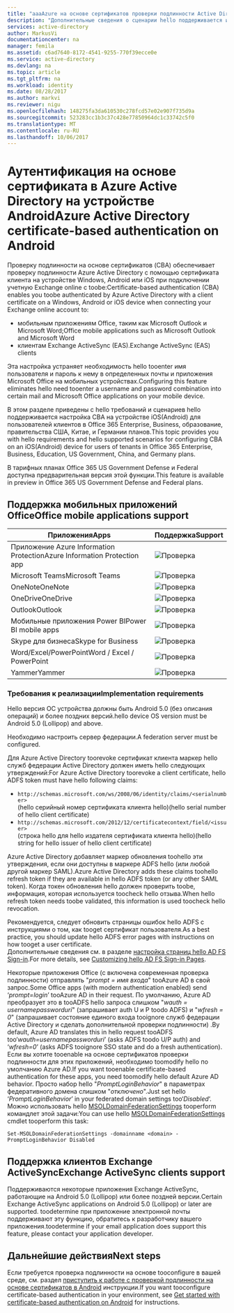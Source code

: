 ```yaml
---
title: "aaaAzure на основе сертификатов проверки подлинности Active Directory на Android | Документы Microsoft"
description: "Дополнительные сведения о сценарии hello поддерживается и hello требования для настройки проверки подлинности на основе сертификата в решениях с устройства Android"
services: active-directory
author: MarkusVi
documentationcenter: na
manager: femila
ms.assetid: c6ad7640-8172-4541-9255-770f39ecce0e
ms.service: active-directory
ms.devlang: na
ms.topic: article
ms.tgt_pltfrm: na
ms.workload: identity
ms.date: 08/28/2017
ms.author: markvi
ms.reviewer: nigu
ms.openlocfilehash: 148275fa3da610530c278fcd57e02e907f735d9a
ms.sourcegitcommit: 523283cc1b3c37c428e77850964dc1c33742c5f0
ms.translationtype: MT
ms.contentlocale: ru-RU
ms.lasthandoff: 10/06/2017
---
```

# <a name="azure-active-directory-certificate-based-authentication-on-android"></a><span data-ttu-id="5d8d5-103">Аутентификация на основе сертификата в Azure Active Directory на устройстве Android</span><span class="sxs-lookup"><span data-stu-id="5d8d5-103">Azure Active Directory certificate-based authentication on Android</span></span>


<span data-ttu-id="5d8d5-104">Проверку подлинности на основе сертификатов (CBA) обеспечивает проверку подлинности Azure Active Directory с помощью сертификата клиента на устройстве Windows, Android или iOS при подключении учетную Exchange online с toobe:</span><span class="sxs-lookup"><span data-stu-id="5d8d5-104">Certificate-based authentication (CBA) enables you toobe authenticated by Azure Active Directory with a client certificate on a Windows, Android or iOS device when connecting your Exchange online account to:</span></span> 

* <span data-ttu-id="5d8d5-105">мобильным приложениям Office, таким как Microsoft Outlook и Microsoft Word;</span><span class="sxs-lookup"><span data-stu-id="5d8d5-105">Office mobile applications such as Microsoft Outlook and Microsoft Word</span></span>   
* <span data-ttu-id="5d8d5-106">клиентам Exchange ActiveSync (EAS).</span><span class="sxs-lookup"><span data-stu-id="5d8d5-106">Exchange ActiveSync (EAS) clients</span></span> 

<span data-ttu-id="5d8d5-107">Эта настройка устраняет необходимость hello tooenter имя пользователя и пароль к нему в определенных почты и приложения Microsoft Office на мобильных устройствах.</span><span class="sxs-lookup"><span data-stu-id="5d8d5-107">Configuring this feature eliminates hello need tooenter a username and password combination into certain mail and Microsoft Office applications on your mobile device.</span></span> 

<span data-ttu-id="5d8d5-108">В этом разделе приведены с hello требований и сценариев hello поддерживается настройка CBA на устройстве iOS(Android) для пользователей клиентов в Office 365 Enterprise, Business, образование, правительства США, Китае, и Германии планов.</span><span class="sxs-lookup"><span data-stu-id="5d8d5-108">This topic provides you with hello requirements and hello supported scenarios for configuring CBA on an iOS(Android) device for users of tenants in Office 365 Enterprise, Business, Education, US Government, China, and Germany plans.</span></span>



<span data-ttu-id="5d8d5-109">В тарифных планах Office 365 US Government Defense и Federal доступна предварительная версия этой функции.</span><span class="sxs-lookup"><span data-stu-id="5d8d5-109">This feature is available in preview in Office 365 US Government Defense and Federal plans.</span></span>


## <a name="office-mobile-applications-support"></a><span data-ttu-id="5d8d5-110">Поддержка мобильных приложений Office</span><span class="sxs-lookup"><span data-stu-id="5d8d5-110">Office mobile applications support</span></span>
| <span data-ttu-id="5d8d5-111">Приложения</span><span class="sxs-lookup"><span data-stu-id="5d8d5-111">Apps</span></span> | <span data-ttu-id="5d8d5-112">Поддержка</span><span class="sxs-lookup"><span data-stu-id="5d8d5-112">Support</span></span> |
| --- | --- |
| <span data-ttu-id="5d8d5-113">Приложение Azure Information Protection</span><span class="sxs-lookup"><span data-stu-id="5d8d5-113">Azure Information Protection app</span></span> |![Проверка][1] |
| <span data-ttu-id="5d8d5-115">Microsoft Teams</span><span class="sxs-lookup"><span data-stu-id="5d8d5-115">Microsoft Teams</span></span> |![Проверка][1] |
| <span data-ttu-id="5d8d5-117">OneNote</span><span class="sxs-lookup"><span data-stu-id="5d8d5-117">OneNote</span></span> |![Проверка][1] |
| <span data-ttu-id="5d8d5-119">OneDrive</span><span class="sxs-lookup"><span data-stu-id="5d8d5-119">OneDrive</span></span> |![Проверка][1] |
| <span data-ttu-id="5d8d5-121">Outlook</span><span class="sxs-lookup"><span data-stu-id="5d8d5-121">Outlook</span></span> |![Проверка][1] |
| <span data-ttu-id="5d8d5-123">Мобильные приложения Power BI</span><span class="sxs-lookup"><span data-stu-id="5d8d5-123">Power BI mobile apps</span></span> |![Проверка][1] |
| <span data-ttu-id="5d8d5-125">Skype для бизнеса</span><span class="sxs-lookup"><span data-stu-id="5d8d5-125">Skype for Business</span></span> |![Проверка][1] |
| <span data-ttu-id="5d8d5-127">Word/Excel/PowerPoint</span><span class="sxs-lookup"><span data-stu-id="5d8d5-127">Word / Excel / PowerPoint</span></span> |![Проверка][1] |
| <span data-ttu-id="5d8d5-129">Yammer</span><span class="sxs-lookup"><span data-stu-id="5d8d5-129">Yammer</span></span> |![Проверка][1] |


### <a name="implementation-requirements"></a><span data-ttu-id="5d8d5-131">Требования к реализации</span><span class="sxs-lookup"><span data-stu-id="5d8d5-131">Implementation requirements</span></span>

<span data-ttu-id="5d8d5-132">Hello версия ОС устройства должны быть Android 5.0 (без описания операций) и более поздних версий.</span><span class="sxs-lookup"><span data-stu-id="5d8d5-132">hello device OS version must be Android 5.0 (Lollipop) and above.</span></span> 

<span data-ttu-id="5d8d5-133">Необходимо настроить сервер федерации.</span><span class="sxs-lookup"><span data-stu-id="5d8d5-133">A federation server must be configured.</span></span>  

<span data-ttu-id="5d8d5-134">Для Azure Active Directory toorevoke сертификат клиента маркер hello служб федерации Active Directory должен иметь hello следующих утверждений:</span><span class="sxs-lookup"><span data-stu-id="5d8d5-134">For Azure Active Directory toorevoke a client certificate, hello ADFS token must have hello following claims:</span></span>  

* `http://schemas.microsoft.com/ws/2008/06/identity/claims/<serialnumber>`  
  <span data-ttu-id="5d8d5-135">(hello серийный номер сертификата клиента hello)</span><span class="sxs-lookup"><span data-stu-id="5d8d5-135">(hello serial number of hello client certificate)</span></span> 
* `http://schemas.microsoft.com/2012/12/certificatecontext/field/<issuer>`  
  <span data-ttu-id="5d8d5-136">(строка hello для hello издателя сертификата клиента hello)</span><span class="sxs-lookup"><span data-stu-id="5d8d5-136">(hello string for hello issuer of hello client certificate)</span></span> 

<span data-ttu-id="5d8d5-137">Azure Active Directory добавляет маркер обновления toohello эти утверждения, если они доступны в маркере ADFS hello (или любой другой маркер SAML).</span><span class="sxs-lookup"><span data-stu-id="5d8d5-137">Azure Active Directory adds these claims toohello refresh token if they are available in hello ADFS token (or any other SAML token).</span></span> <span data-ttu-id="5d8d5-138">Когда токен обновления hello должен проверить toobe, информация, которая используется toocheck hello отзыва.</span><span class="sxs-lookup"><span data-stu-id="5d8d5-138">When hello refresh token needs toobe validated, this information is used toocheck hello revocation.</span></span> 

<span data-ttu-id="5d8d5-139">Рекомендуется, следует обновить страницы ошибок hello ADFS с инструкциями о том, как tooget сертификат пользователя.</span><span class="sxs-lookup"><span data-stu-id="5d8d5-139">As a best practice, you should update hello ADFS error pages with instructions on how tooget a user certificate.</span></span>  
<span data-ttu-id="5d8d5-140">Дополнительные сведения см. в разделе [настройка страниц hello AD FS Sign-in](https://technet.microsoft.com/library/dn280950.aspx).</span><span class="sxs-lookup"><span data-stu-id="5d8d5-140">For more details, see [Customizing hello AD FS Sign-in Pages](https://technet.microsoft.com/library/dn280950.aspx).</span></span>  

<span data-ttu-id="5d8d5-141">Некоторые приложения Office (с включена современная проверка подлинности) отправлять "*prompt = имя входа*" tooAzure AD в свой запрос.</span><span class="sxs-lookup"><span data-stu-id="5d8d5-141">Some Office apps (with modern authentication enabled) send ‘*prompt=login*’ tooAzure AD in their request.</span></span> <span data-ttu-id="5d8d5-142">По умолчанию, Azure AD преобразует это в tooADFS hello запроса слишком "*wauth = usernamepassworduri*" (запрашивает auth U и P toodo ADFS) и "*wfresh = 0*" (запрашивает состояние единого входа tooignore служб федерации Active Directory и сделать дополнительной проверки подлинности) .</span><span class="sxs-lookup"><span data-stu-id="5d8d5-142">By default, Azure AD translates this in hello request tooADFS too‘*wauth=usernamepassworduri*’ (asks ADFS toodo U/P auth) and ‘*wfresh=0*’ (asks ADFS tooignore SSO state and do a fresh authentication).</span></span> <span data-ttu-id="5d8d5-143">Если вы хотите tooenable на основе сертификатов проверки подлинности для этих приложений, необходимо toomodify hello по умолчанию Azure AD.</span><span class="sxs-lookup"><span data-stu-id="5d8d5-143">If you want tooenable certificate-based authentication for these apps, you need toomodify hello default Azure AD behavior.</span></span> <span data-ttu-id="5d8d5-144">Просто набор hello "*PromptLoginBehavior*" в параметрах федеративного домена слишком "*отключено*".</span><span class="sxs-lookup"><span data-stu-id="5d8d5-144">Just set hello ‘*PromptLoginBehavior*’ in your federated domain settings too‘*Disabled*‘.</span></span> <span data-ttu-id="5d8d5-145">Можно использовать hello [MSOLDomainFederationSettings](/powershell/module/msonline/set-msoldomainfederationsettings?view=azureadps-1.0) tooperform командлет этой задачи:</span><span class="sxs-lookup"><span data-stu-id="5d8d5-145">You can use hello [MSOLDomainFederationSettings](/powershell/module/msonline/set-msoldomainfederationsettings?view=azureadps-1.0) cmdlet tooperform this task:</span></span>

`Set-MSOLDomainFederationSettings -domainname <domain> -PromptLoginBehavior Disabled`



## <a name="exchange-activesync-clients-support"></a><span data-ttu-id="5d8d5-146">Поддержка клиентов Exchange ActiveSync</span><span class="sxs-lookup"><span data-stu-id="5d8d5-146">Exchange ActiveSync clients support</span></span>
<span data-ttu-id="5d8d5-147">Поддерживаются некоторые приложения Exchange ActiveSync, работающие на Android 5.0 (Lollipop) или более поздней версии.</span><span class="sxs-lookup"><span data-stu-id="5d8d5-147">Certain Exchange ActiveSync applications on Android 5.0 (Lollipop) or later are supported.</span></span> <span data-ttu-id="5d8d5-148">toodetermine при приложение электронной почты поддерживают эту функцию, обратитесь к разработчику вашего приложения.</span><span class="sxs-lookup"><span data-stu-id="5d8d5-148">toodetermine if your email application does support this feature, please contact your application developer.</span></span> 


## <a name="next-steps"></a><span data-ttu-id="5d8d5-149">Дальнейшие действия</span><span class="sxs-lookup"><span data-stu-id="5d8d5-149">Next steps</span></span>

<span data-ttu-id="5d8d5-150">Если требуется проверка подлинности на основе tooconfigure в вашей среде, см. раздел [приступить к работе с проверкой подлинности на основе сертификатов в Android](active-directory-certificate-based-authentication-get-started.md) инструкции.</span><span class="sxs-lookup"><span data-stu-id="5d8d5-150">If you want tooconfigure certificate-based authentication in your environment, see [Get started with certificate-based authentication on Android](active-directory-certificate-based-authentication-get-started.md) for instructions.</span></span>

<!--Image references-->
[1]: ./media/active-directory-certificate-based-authentication-android/ic195031.png

